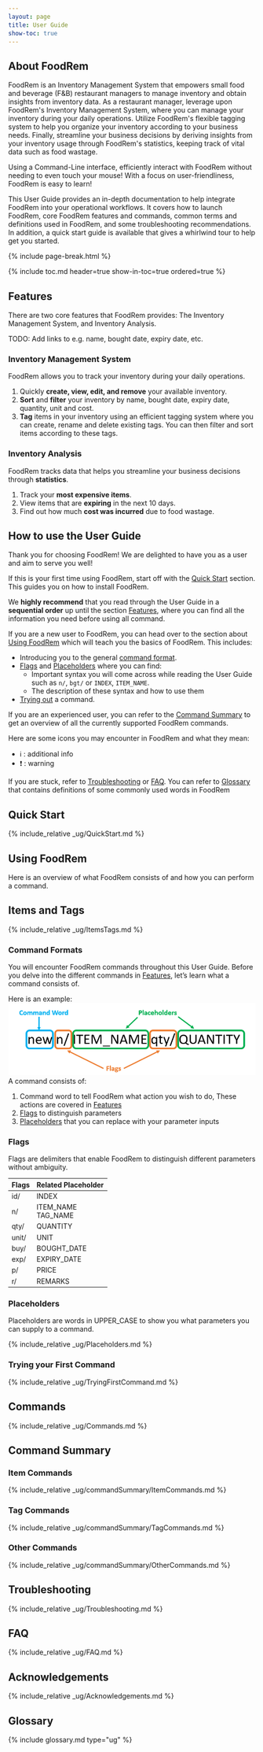 ```yaml
---
layout: page
title: User Guide
show-toc: true
---
```

## About FoodRem

FoodRem is an Inventory Management System that empowers small food and beverage (F&B) restaurant managers to manage inventory and obtain insights from inventory data. As a restaurant manager, leverage upon FoodRem's Inventory Management System, where you can manage your inventory during your daily operations. Utilize FoodRem's flexible tagging system to help you organize your inventory according to your business needs. Finally, streamline your business decisions by deriving insights from your inventory usage through FoodRem's statistics, keeping track of vital data such as food wastage.

Using a Command-Line interface, efficiently interact with FoodRem without needing to even touch your mouse! With a focus on user-friendliness, FoodRem is easy to learn!

This User Guide provides an in-depth documentation to help integrate FoodRem into your operational workflows. It covers how to launch FoodRem, core FoodRem features and commands, common terms and definitions used in FoodRem, and some troubleshooting recommendations. In addition, a quick start guide is available that gives a whirlwind tour to help get you started.

{% include page-break.html %} <!-- Force a page break -->

{% include toc.md header=true show-in-toc=true ordered=true %}

## Features 
There are two core features that FoodRem provides: The Inventory Management System, and Inventory Analysis.

TODO: Add links to e.g. name, bought date, expiry date, etc.
### Inventory Management System
 FoodRem allows you to track your inventory during your daily operations.

 1. Quickly **create, view, edit, and remove** your available inventory.
 2. **Sort** and **filter** your inventory by name, bought date, expiry date, quantity, unit and cost.
 3. **Tag** items in your inventory using an efficient tagging system where you can create, rename and delete existing tags. You can then filter and sort items according to these tags.

### Inventory Analysis
FoodRem tracks data that helps you streamline your business decisions through **statistics**.
1. Track your **most expensive items**.
2. View items that are **expiring** in the next 10 days.
3. Find out how much **cost was incurred** due to food wastage.

## How to use the User Guide

Thank you for choosing FoodRem! We are delighted to have you as a user and aim to serve you well!

If this is your first time using FoodRem, start off with the [Quick Start](#quick-start) section.
This guides you on how to install FoodRem.

We **highly recommend** that you read through the User Guide in a **sequential order** up until the section
[Features](#features), where you can find all the information you need before using all command.

If you are a new user to FoodRem, you can head over to the section about [Using FoodRem](#using-foodrem) which will teach you the basics of FoodRem. This includes: 

* Introducing you to the general [command format](#command-formats).
* [Flags](#flags) and [Placeholders](#placeholders) where you can find:
  * Important syntax you will come across while reading the User
    Guide such as `n/`, `bgt/` or `INDEX`, `ITEM_NAME`.
  *  The description of these syntax and how to use them
* [Trying out](#trying-your-first-command) a command.

If you are an experienced user, you can refer to the [Command Summary](#command-summary) to get an overview of all the currently supported FoodRem commands.

Here are some icons you may encounter in FoodRem and what they mean:

* ℹ️ : additional info
* ❗ : warning


If you are stuck, refer to [Troubleshooting](#troubleshooting) or [FAQ](#faq).
You can refer to [Glossary](#glossary) that contains definitions of some commonly used words in FoodRem


## Quick Start

{% include_relative _ug/QuickStart.md %}

## Using FoodRem
Here is an overview of what FoodRem consists of and how you can perform a command.
## Items and Tags

{% include_relative _ug/ItemsTags.md %}

### Command Formats

You will encounter FoodRem commands throughout this User Guide.
Before you delve into the different commands in [Features](#features), let’s learn what a command consists of.

Here is an example:
![CommandExample](images/CommandExample.png)
A command consists of:
1. Command word to tell FoodRem what action you wish to do, These actions are covered in [Features](#features)
2. [Flags](#flags) to distinguish parameters
3. [Placeholders](#placeholders) that you can replace with your parameter inputs


### Flags

Flags are delimiters that enable FoodRem to distinguish different parameters without ambiguity.

| Flags | Related Placeholder   |
|-------|-----------------------|
| id/   | INDEX                 |
| n/    | ITEM_NAME<br>TAG_NAME |
| qty/  | QUANTITY              |
| unit/ | UNIT                  |
| buy/  | BOUGHT_DATE           |
| exp/  | EXPIRY_DATE           |
| p/    | PRICE                 |
| r/    | REMARKS               |


### Placeholders

Placeholders are words in UPPER_CASE to show you what parameters you can supply to a command.

{% include_relative _ug/Placeholders.md %}

### Trying your First Command

{% include_relative _ug/TryingFirstCommand.md %}


## Commands

{% include_relative _ug/Commands.md %}

## Command Summary

### Item Commands

{% include_relative _ug/commandSummary/ItemCommands.md %}

### Tag Commands

{% include_relative _ug/commandSummary/TagCommands.md %}

### Other Commands

{% include_relative _ug/commandSummary/OtherCommands.md %}

## Troubleshooting

<!-- TODO: Consider removing this section -->
{% include_relative _ug/Troubleshooting.md %}

## FAQ

{% include_relative _ug/FAQ.md %}

## Acknowledgements

{% include_relative _ug/Acknowledgements.md %}

## Glossary

{% include glossary.md type="ug" %}
